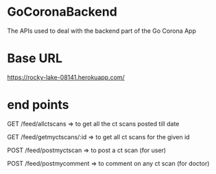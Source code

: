 # GoCoronaBackend
The APIs used to deal with the backend part of the Go Corona App

# Base URL
https://rocky-lake-08141.herokuapp.com/

# end points
GET /feed/allctscans => to get all the ct scans posted till date

GET /feed/getmyctscans/:id => to get all ct scans for the given id

POST /feed/postmyctscan => to post a ct scan (for user)

POST /feed/postmycomment => to comment on any ct scan (for doctor)
